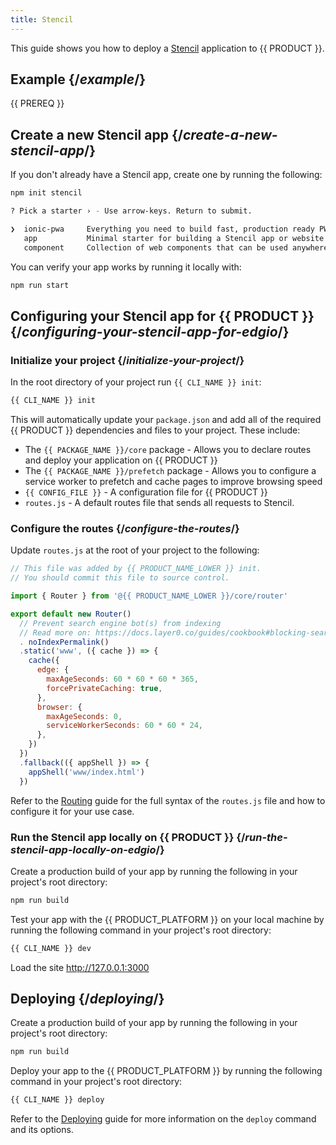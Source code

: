 ```yaml
---
title: Stencil
---
```


This guide shows you how to deploy a [Stencil](https://stenciljs.com/) application to {{ PRODUCT }}.

## Example {/*example*/}

<ExampleButtons
  title="Stencil"
  siteUrl="https://layer0-docs-layer0-stencil-example-default.layer0-limelight.link"
  repoUrl="https://github.com/layer0-docs/layer0-stencil-example" 
  deployFromRepo />

{{ PREREQ }}

## Create a new Stencil app {/*create-a-new-stencil-app*/}

If you don't already have a Stencil app, create one by running the following:

```bash
npm init stencil
```

```bash
? Pick a starter › - Use arrow-keys. Return to submit.

❯  ionic-pwa     Everything you need to build fast, production ready PWAs
   app           Minimal starter for building a Stencil app or website
   component     Collection of web components that can be used anywhere
```

You can verify your app works by running it locally with:

```bash
npm run start
```

## Configuring your Stencil app for {{ PRODUCT }} {/*configuring-your-stencil-app-for-edgio*/}

### Initialize your project {/*initialize-your-project*/}

In the root directory of your project run `{{ CLI_NAME }} init`:

```bash
{{ CLI_NAME }} init
```

This will automatically update your `package.json` and add all of the required {{ PRODUCT }} dependencies and files to your project. These include:

- The `{{ PACKAGE_NAME }}/core` package - Allows you to declare routes and deploy your application on {{ PRODUCT }}
- The `{{ PACKAGE_NAME }}/prefetch` package - Allows you to configure a service worker to prefetch and cache pages to improve browsing speed
- `{{ CONFIG_FILE }}` - A configuration file for {{ PRODUCT }}
- `routes.js` - A default routes file that sends all requests to Stencil.

### Configure the routes {/*configure-the-routes*/}

Update `routes.js` at the root of your project to the following:

```js
// This file was added by {{ PRODUCT_NAME_LOWER }} init.
// You should commit this file to source control.

import { Router } from '@{{ PRODUCT_NAME_LOWER }}/core/router'

export default new Router()
  // Prevent search engine bot(s) from indexing
  // Read more on: https://docs.layer0.co/guides/cookbook#blocking-search-engine-crawlers
  . noIndexPermalink()
  .static('www', ({ cache }) => {
    cache({
      edge: {
        maxAgeSeconds: 60 * 60 * 60 * 365,
        forcePrivateCaching: true,
      },
      browser: {
        maxAgeSeconds: 0,
        serviceWorkerSeconds: 60 * 60 * 24,
      },
    })
  })
  .fallback(({ appShell }) => {
    appShell('www/index.html')
  })
```

Refer to the [Routing](routing) guide for the full syntax of the `routes.js` file and how to configure it for your use case.

### Run the Stencil app locally on {{ PRODUCT }} {/*run-the-stencil-app-locally-on-edgio*/}

Create a production build of your app by running the following in your project's root directory:

```bash
npm run build
```

Test your app with the {{ PRODUCT_PLATFORM }} on your local machine by running the following command in your project's root directory:

```bash
{{ CLI_NAME }} dev
```

Load the site http://127.0.0.1:3000

## Deploying {/*deploying*/}

Create a production build of your app by running the following in your project's root directory:

```bash
npm run build
```

Deploy your app to the {{ PRODUCT_PLATFORM }} by running the following command in your project's root directory:

```bash
{{ CLI_NAME }} deploy
```

Refer to the [Deploying](deploying) guide for more information on the `deploy` command and its options.
